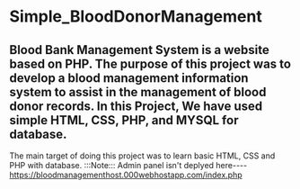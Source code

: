 # Simple_BloodDonorManagement
Blood Bank Management System is a website based on PHP. The purpose of this project was to develop a blood management information system to assist in the management of blood donor records. In this Project, We have used simple HTML, CSS, PHP, and MYSQL for database. 
---
The main target of doing this project was to learn basic HTML, CSS and PHP with database.
:::Note::: Admin panel isn't deplyed here----
https://bloodmanagementhost.000webhostapp.com/index.php
